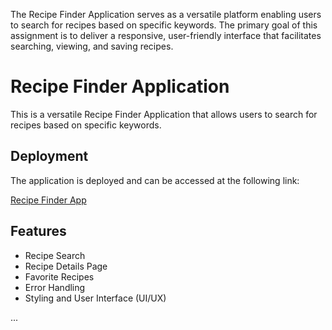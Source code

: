 The Recipe Finder Application serves as a versatile platform enabling users to search for recipes based on specific keywords. The primary goal of this assignment is to deliver a responsive, user-friendly interface that facilitates searching, viewing, and saving recipes.
# Recipe Finder Application

This is a versatile Recipe Finder Application that allows users to search for recipes based on specific keywords.

## Deployment

The application is deployed and can be accessed at the following link:

[Recipe Finder App](https://elegant-blancmange-c8c555.netlify.app/)

## Features

- Recipe Search
- Recipe Details Page
- Favorite Recipes
- Error Handling
- Styling and User Interface (UI/UX)

...
